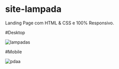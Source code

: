 # site-lampada

Landing Page com HTML & CSS e 100% Responsivo.

#Desktop

![lampadas](https://user-images.githubusercontent.com/113723872/196467150-92d9e859-c03a-4db5-a443-b196baf51f5e.png)





#Mobile







![pdaa](https://user-images.githubusercontent.com/113723872/196467187-d6b68d11-1216-4866-980a-9687417b7824.png)

